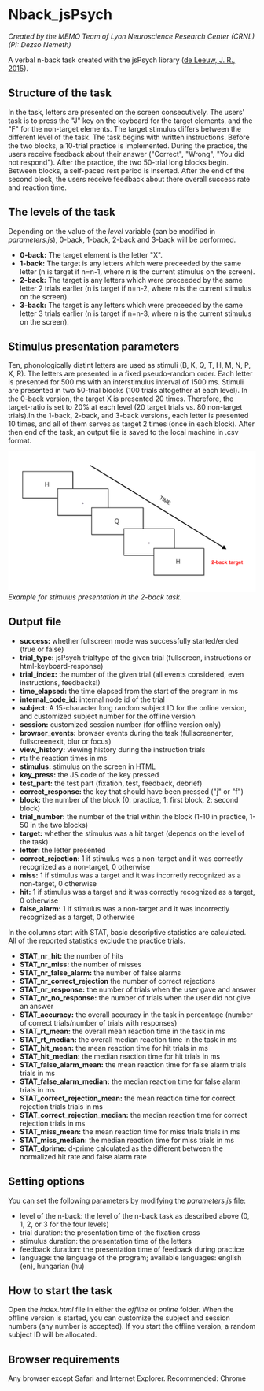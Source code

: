# Nback_jsPsych

<i>Created by the MEMO Team of Lyon Neuroscience Research Center (CRNL) (PI: Dezso Nemeth)</i>
 
<p>A verbal n-back task created with the jsPsych library (<a href="https://link.springer.com/article/10.3758/s13428-014-0458-y">de Leeuw, J. R., 2015</a>).</p>

<h2>Structure of the task</h2>
<p>In the task, letters are presented on the screen consecutively. The users' task is to press the "J" key on the keyboard for the target elements, and the "F" for the non-target elements. The target stimulus differs between the different level of the task. The task begins with written instructions. Before the two blocks, a 10-trial practice is implemented. During the practice, the users receive feedback about their answer ("Correct", "Wrong", "You did not respond"). After the practice, the two 50-trial long blocks begin. Between blocks, a self-paced rest period is inserted. After the end of the second block, the users receive feedback about there overall success rate and reaction time.</p>

<h2>The levels of the task</h2>
Depending on the value of the <i>level</i> variable (can be modified in <i>parameters.js</i>), 0-back, 1-back, 2-back and 3-back will be performed.
<ul>
 <li><strong>0-back:</strong> The target element is the letter "X".</li>
 <li><strong>1-back:</strong> The target is any letters which were preceeded by the same letter (n is target if n=n-1, where <i>n</i> is the current stimulus on the screen).</li> 
 <li><strong>2-back:</strong> The target is any letters which were preceeded by the same letter 2 trials earlier (n is target if n=n-2, where <i>n</i> is the current stimulus on the screen).</li>
 <li><strong>3-back:</strong> The target is any letters which were preceeded by the same letter 3 trials earlier (n is target if n=n-3, where <i>n</i> is the current stimulus on the screen).</li>
</ul>

<h2>Stimulus presentation parameters</h2>
<p>Ten, phonologically distint letters are used as stimuli (B, K, Q, T, H, M, N, P, X, R). The letters are presented in a fixed pseudo-random order. Each letter is presented for 500 ms with an interstimulus interval of 1500 ms. Stimuli are presented in two 50-trial blocks (100 trials altogether at each level). In the 0-back version, the target X is presented 20 times. Therefore, the target-ratio is set to 20% at each level (20 target trials vs. 80 non-target trials).In the 1-back, 2-back, and 3-back versions, each letter is presented 10 times, and all of them serves as target 2 times (once in each block). After then end of the task, an output file is saved to the local machine in .csv format.</p>
<img src="static/images/example.png" width="700px"/><i>Example for stimulus presentation in the 2-back task.</i>

<h2>Output file</h2>
<ul>
 <li><strong>success:</strong> whether fullscreen mode was successfully started/ended (true or false)</li>
 <li><strong>trial_type:</strong> jsPsych trialtype of the given trial (fullscreen, instructions or html-keyboard-response)</li>
 <li><strong>trial_index:</strong> the number of the given trial (all events considered, even instructions, feedbacks!)</li>
 <li><strong>time_elapsed:</strong> the time elapsed from the start of the program in ms</li>
 <li><strong>internal_code_id:</strong> internal node id of the trial</li>
 <li><strong>subject:</strong> A 15-character long random subject ID for the online version, and customized subject number for the offline version</li>
 <li><strong>session:</strong> customized session number (for offline version only)</li>
 <li><strong>browser_events:</strong> browser events during the task (fullscreenenter, fullscreenexit, blur or focus)</li>
 <li><strong>view_history:</strong> viewing history during the instruction trials</li>
 <li><strong>rt:</strong> the reaction times in ms</li>
 <li><strong>stimulus:</strong> stimulus on the screen in HTML</li>
 <li><strong>key_press:</strong> the JS code of the key pressed</li>
 <li><strong>test_part:</strong> the test part (fixation, test, feedback, debrief)</li>
 <li><strong>correct_response:</strong> the key that should have been pressed ("j" or "f")</li>
 <li><strong>block:</strong> the number of the block (0: practice, 1: first block, 2: second block)</li>
 <li><strong>trial_number:</strong> the number of the trial within the block (1-10 in practice, 1-50 in the two blocks) </li>
 <li><strong>target:</strong> whether the stimulus was a hit target (depends on the level of the task)</li>
 <li><strong>letter:</strong> the letter presented</li>
 <li><strong>correct_rejection:</strong> 1 if stimulus was a non-target and it was correctly recognized as a non-target, 0 otherwise</li>
 <li><strong>miss:</strong> 1 if stimulus was a target and it was incorretly recognized as a non-target, 0 otherwise</li>
 <li><strong>hit:</strong> 1 if stimulus was a target and it was correctly recognized as a target, 0 otherwise</li>
 <li><strong>false_alarm:</strong> 1 if stimulus was a non-target and it was incorrectly recognized as a target, 0 otherwise</li>
</ul>

<p>In the columns start with STAT, basic descriptive statistics are calculated. All of the reported statistics exclude the practice trials.</p>
<ul>
 <li><strong>STAT_nr_hit:</strong> the number of hits</li>
 <li><strong>STAT_nr_miss:</strong> the number of misses</li>
 <li><strong>STAT_nr_false_alarm:</strong> the number of false alarms</li>
 <li><strong>STAT_nr_correct_rejection</strong> the number of correct rejections</li>
 <li><strong>STAT_nr_response:</strong> the number of trials when the user gave and answer</li>
 <li><strong>STAT_nr_no_response:</strong> the number of trials when the user did not give an answer</li>
 <li><strong>STAT_accuracy:</strong> the overall accuracy in the task in percentage (number of correct trials/number of trials with responses)</li>
 <li><strong>STAT_rt_mean:</strong> the overall mean reaction time in the task in ms</li>
 <li><strong>STAT_rt_median:</strong> the overall median reaction time in the task in ms</li>
 <li><strong>STAT_hit_mean:</strong> the mean reaction time for hit trials in ms</li>
 <li><strong>STAT_hit_median:</strong> the median reaction time for hit trials in ms</li>
 <li><strong>STAT_false_alarm_mean:</strong> the mean reaction time for false alarm trials trials in ms</li>
 <li><strong>STAT_false_alarm_median:</strong> the median reaction time for false alarm trials in ms</li>
 <li><strong>STAT_correct_rejection_mean:</strong> the mean reaction time for correct rejection trials trials in ms</li>
 <li><strong>STAT_correct_rejection_median:</strong> the median reaction time for correct rejection trials in ms</li>
 <li><strong>STAT_miss_mean:</strong> the mean reaction time for miss trials trials in ms</li>
 <li><strong>STAT_miss_median:</strong> the median reaction time for miss trials in ms</li>
 <li><strong>STAT_dprime:</strong> d-prime calculated as the different between the normalized hit rate and false alarm rate</li>
</ul>

<h2>Setting options</h2>
<p>You can set the following parameters by modifying the <i>parameters.js</i> file:<p>
<ul>
 <li>level of the n-back: the level of the n-back task as described above (0, 1, 2, or 3 for the four levels)</li>
 <li>trial duration: the presentation time of the fixation cross</li>
 <li>stimulus duration: the presentation time of the letters</li>
 <li>feedback duration: the presentation time of feedback during practice</li>
 <li>language: the language of the program; available languages: english (en), hungarian (hu)</li>
</ul>

<h2>How to start the task</h2>
Open the <i>index.html</i> file in either the <i>offline</i> or <i>online</i> folder. When the offline version is started, you can customize the subject and session numbers (any number is accepted). If you start the offline version, a random subject ID will be allocated.

<h2>Browser requirements</h2>
<p>Any browser except Safari and Internet Explorer. Recommended: Chrome</p>
